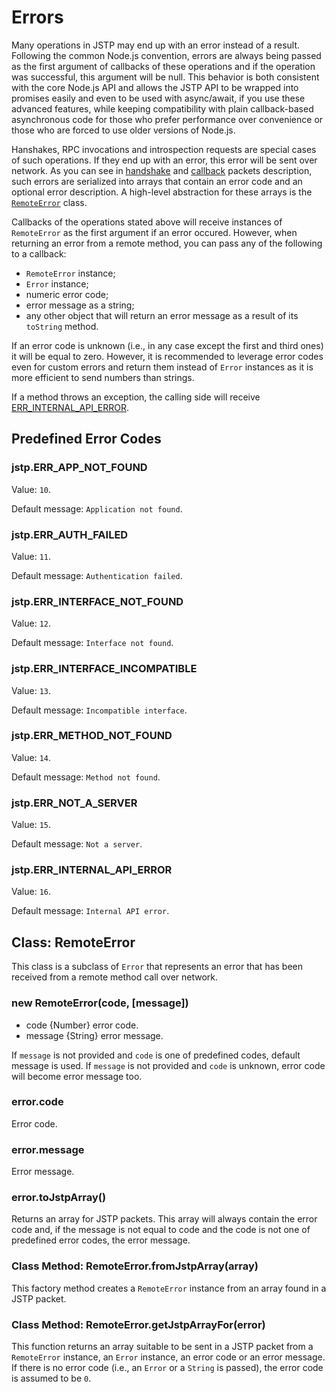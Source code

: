 # Errors

Many operations in JSTP may end up with an error instead of a result.  Following
the common Node.js convention, errors are always being passed as the first
argument of callbacks of these operations and if the operation was successful,
this argument will be null.  This behavior is both consistent with the core
Node.js API and allows the JSTP API to be wrapped into promises easily and even
to be used with async/await, if you use these advanced features, while keeping
compatibility with plain callback-based asynchronous code for those who prefer
performance over convenience or those who are forced to use older versions of
Node.js.

Hanshakes, RPC invocations and introspection requests are special cases of such
operations.  If they end up with an error, this error will be sent over
network.  As you can see in
[handshake](../protocol.md#handshake-packet-handshake) and
[callback](../protocol.md#remote-call-response-packet-callback) packets
description, such errors are serialized into arrays that contain an error code
and an optional error description. A high-level abstraction for these arrays is
the [`RemoteError`](#class-remoteerror) class.

Callbacks of the operations stated above will receive instances of `RemoteError`
as the first argument if an error occured. However, when returning an error
from a remote method, you can pass any of the following to a callback:

* `RemoteError` instance;
* `Error` instance;
* numeric error code;
* error message as a string;
* any other object that will return an error message as a result
  of its `toString` method.

If an error code is unknown (i.e., in any case except the first and third ones)
it will be equal to zero. However, it is recommended to leverage error codes
even for custom errors and return them instead of `Error` instances as it is
more efficient to send numbers than strings.

If a method throws an exception, the calling side will receive
[ERR_INTERNAL_API_ERROR](#jstperr_internal_api_error).

## Predefined Error Codes

### jstp.ERR_APP_NOT_FOUND

Value: `10`.

Default message: `Application not found`.

### jstp.ERR_AUTH_FAILED

Value: `11`.

Default message: `Authentication failed`.

### jstp.ERR_INTERFACE_NOT_FOUND

Value: `12`.

Default message: `Interface not found`.

### jstp.ERR_INTERFACE_INCOMPATIBLE

Value: `13`.

Default message: `Incompatible interface`.

### jstp.ERR_METHOD_NOT_FOUND

Value: `14`.

Default message: `Method not found`.

### jstp.ERR_NOT_A_SERVER

Value: `15`.

Default message: `Not a server`.

### jstp.ERR_INTERNAL_API_ERROR

Value: `16`.

Default message: `Internal API error`.

## Class: RemoteError

This class is a subclass of `Error` that represents an error that has been
received from a remote method call over network.

### new RemoteError(code, \[message\])

* code {Number} error code.
* message {String} error message.

If `message` is not provided and `code` is one of predefined codes, default
message is used. If `message` is not provided and `code` is unknown, error code
will become error message too.

### error.code

Error code.

### error.message

Error message.

### error.toJstpArray()

Returns an array for JSTP packets. This array will always contain the error
code and, if the message is not equal to code and the code is not one of
predefined error codes, the error message.

### Class Method: RemoteError.fromJstpArray(array)

This factory method creates a `RemoteError` instance from an array found in a
JSTP packet.

### Class Method: RemoteError.getJstpArrayFor(error)

This function returns an array suitable to be sent in a JSTP packet from a
`RemoteError` instance, an `Error` instance, an error code or an error message.
If there is no error code (i.e., an `Error` or a `String` is passed), the error
code is assumed to be `0`.
